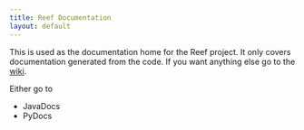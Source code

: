 ```yaml
---
title: Reef Documentation
layout: default
---
```


This is used as the documentation home for the Reef project.
It only covers documentation generated from the code.
If you want anything else go to the [wiki](https://github.com/jelford/reef/wiki).

Either go to

* JavaDocs
* PyDocs
